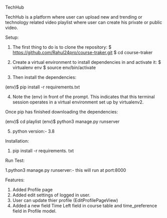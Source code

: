 TechHub

  TechHub is a platform where user can upload new and trending or technology related video playlist where user can create his private or public video.
  
Setup:

 1. The first thing to do is to clone the repository:
  $ https://github.com/Rahul24pro/course-traker.git 
  $ cd course-traker

 2. Create a virtual environment to install dependencies in and activate it:
  $ virtualenv env
  $ source env/bin/activate

 3. Then install the dependencies:

  (env)$ pip install -r requirements.txt

 4. Note the (env) in front of the prompt. This indicates that this terminal session operates in a virtual environment set up by virtualenv2.

  Once pip has finished downloading the dependencies:

  (env)$ cd playlist
  (env)$ python3 manage.py runserver

 5. python version:- 3.8


Installation:
 
 1. pip install -r requirements. txt
 
 
Run Test:
 
 1.python3 manage.py runserver:- this will run at port:8000
 
Features:
  1. Added Profile page 
  2. Added edit settings of logged in user.
  3. User can update thier profile (EditProfilePageView)
  4. Added a new field Time Left field in course table and time_preference field in Profile model.


 
 

